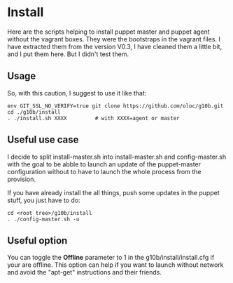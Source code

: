 # Install
Here are the scripts helping to install puppet master and puppet agent without the vagrant boxes. They were the bootstraps in the vagrant files. I have extracted them from the version V0.3, I have cleaned them a little bit, and I put them here. But I didn't test them.

## Usage
So, with this caution, I suggest to use it like that:

    env GIT_SSL_NO_VERIFY=true git clone https://github.com/oloc/g10b.git
    cd ./g10b/install
    . ./install.sh XXXX			# with XXXX=agent or master

## Useful use case
I decide to split install-master.sh into install-master.sh and config-master.sh with the goal to be abble to launch an update of the puppet-master configuration without to have to launch the whole process from the provision.

If you have already install the all things, push some updates in the puppet stuff, you just have to do:

    cd <root tree>/g10b/install
    . ./config-master.sh -u

## Useful option
You can toggle the **Offline** parameter to 1 in the g10b/install/install.cfg if your are offline. This option can help if you want to launch without network and avoid the "apt-get" instructions and their friends. 